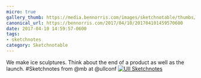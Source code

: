 ```yaml
---
micro: true
gallery_thumb: https://media.bennorris.com/images/sketchnotable/thumbs/ull-2017-sketchnotes-08.jpg
canonical_url: https://bennorris.com/2017/04/10/201704101459570600
date: 2017-04-10 14:59:57-0600
tags:
- sketchnotes
category: Sketchnotable
---
```


We make ice sculptures. Think about the end of a product as well as the launch. #Sketchnotes from @mb at @ullconf [![Ull Sketchnotes](https://media.bennorris.com/images/sketchnotable/ull-2017/ull-2017-sketchnotes-08.jpg)](https://media.bennorris.com/images/sketchnotable/ull-2017/ull-2017-sketchnotes-08.jpg)